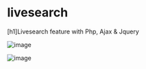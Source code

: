 # livesearch
[h1]Livesearch feature with Php, Ajax & Jquery


![image](https://user-images.githubusercontent.com/37984884/215553461-91fde9e3-06b1-4aee-99dc-cce0351f0b87.png)

![image](https://user-images.githubusercontent.com/37984884/215553614-688ecdb1-64a9-4b22-ac55-da903d1ad868.png)
